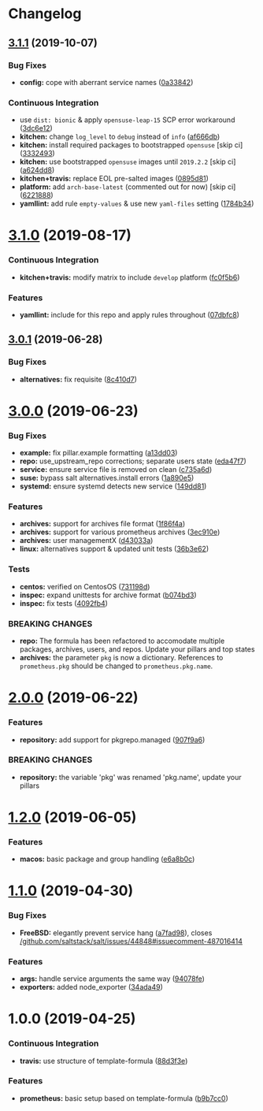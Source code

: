 # Changelog

## [3.1.1](https://github.com/saltstack-formulas/prometheus-formula/compare/v3.1.0...v3.1.1) (2019-10-07)


### Bug Fixes

* **config:** cope with aberrant service names ([0a33842](https://github.com/saltstack-formulas/prometheus-formula/commit/0a33842))


### Continuous Integration

* use `dist: bionic` & apply `opensuse-leap-15` SCP error workaround ([3dc6e12](https://github.com/saltstack-formulas/prometheus-formula/commit/3dc6e12))
* **kitchen:** change `log_level` to `debug` instead of `info` ([af666db](https://github.com/saltstack-formulas/prometheus-formula/commit/af666db))
* **kitchen:** install required packages to bootstrapped `opensuse` [skip ci] ([3332493](https://github.com/saltstack-formulas/prometheus-formula/commit/3332493))
* **kitchen:** use bootstrapped `opensuse` images until `2019.2.2` [skip ci] ([a624dd8](https://github.com/saltstack-formulas/prometheus-formula/commit/a624dd8))
* **kitchen+travis:** replace EOL pre-salted images ([0895d81](https://github.com/saltstack-formulas/prometheus-formula/commit/0895d81))
* **platform:** add `arch-base-latest` (commented out for now) [skip ci] ([6221888](https://github.com/saltstack-formulas/prometheus-formula/commit/6221888))
* **yamllint:** add rule `empty-values` & use new `yaml-files` setting ([1784b34](https://github.com/saltstack-formulas/prometheus-formula/commit/1784b34))

# [3.1.0](https://github.com/saltstack-formulas/prometheus-formula/compare/v3.0.1...v3.1.0) (2019-08-17)


### Continuous Integration

* **kitchen+travis:** modify matrix to include `develop` platform ([fc0f5b6](https://github.com/saltstack-formulas/prometheus-formula/commit/fc0f5b6))


### Features

* **yamllint:** include for this repo and apply rules throughout ([07dbfc8](https://github.com/saltstack-formulas/prometheus-formula/commit/07dbfc8))

## [3.0.1](https://github.com/saltstack-formulas/prometheus-formula/compare/v3.0.0...v3.0.1) (2019-06-28)


### Bug Fixes

* **alternatives:** fix requisite ([8c410d7](https://github.com/saltstack-formulas/prometheus-formula/commit/8c410d7))

# [3.0.0](https://github.com/saltstack-formulas/prometheus-formula/compare/v2.0.0...v3.0.0) (2019-06-23)


### Bug Fixes

* **example:** fix pillar.example formatting ([a13dd03](https://github.com/saltstack-formulas/prometheus-formula/commit/a13dd03))
* **repo:** use_upstream_repo corrections; separate users state ([eda47f7](https://github.com/saltstack-formulas/prometheus-formula/commit/eda47f7))
* **service:** ensure service file is removed on clean ([c735a6d](https://github.com/saltstack-formulas/prometheus-formula/commit/c735a6d))
* **suse:** bypass salt alternatives.install errors ([1a890e5](https://github.com/saltstack-formulas/prometheus-formula/commit/1a890e5))
* **systemd:** ensure systemd detects new service ([149dd81](https://github.com/saltstack-formulas/prometheus-formula/commit/149dd81))


### Features

* **archives:** support for archives file format ([1f86f4a](https://github.com/saltstack-formulas/prometheus-formula/commit/1f86f4a))
* **archives:** support for various prometheus archives ([3ec910e](https://github.com/saltstack-formulas/prometheus-formula/commit/3ec910e))
* **archives:** user managementX ([d43033a](https://github.com/saltstack-formulas/prometheus-formula/commit/d43033a))
* **linux:** alternatives support & updated unit tests ([36b3e62](https://github.com/saltstack-formulas/prometheus-formula/commit/36b3e62))


### Tests

* **centos:** verified on CentosOS ([731198d](https://github.com/saltstack-formulas/prometheus-formula/commit/731198d))
* **inspec:** expand unittests for archive format ([b074bd3](https://github.com/saltstack-formulas/prometheus-formula/commit/b074bd3))
* **inspec:** fix tests ([4092fb4](https://github.com/saltstack-formulas/prometheus-formula/commit/4092fb4))


### BREAKING CHANGES

* **repo:** The formula has been refactored to accomodate multiple packages,
archives, users, and repos. Update your pillars and top states
* **archives:** the parameter `pkg` is now a dictionary. References
 to `prometheus.pkg` should be changed to `prometheus.pkg.name`.

# [2.0.0](https://github.com/saltstack-formulas/prometheus-formula/compare/v1.2.0...v2.0.0) (2019-06-22)


### Features

* **repository:** add support for pkgrepo.managed ([907f9a6](https://github.com/saltstack-formulas/prometheus-formula/commit/907f9a6))


### BREAKING CHANGES

* **repository:** the variable 'pkg' was renamed 'pkg.name',
  update your pillars

# [1.2.0](https://github.com/saltstack-formulas/prometheus-formula/compare/v1.1.0...v1.2.0) (2019-06-05)


### Features

* **macos:** basic package and group handling ([e6a8b0c](https://github.com/saltstack-formulas/prometheus-formula/commit/e6a8b0c))

# [1.1.0](https://github.com/alxwr/prometheus-formula/compare/v1.0.0...v1.1.0) (2019-04-30)


### Bug Fixes

* **FreeBSD:** elegantly prevent service hang ([a7fad98](https://github.com/alxwr/prometheus-formula/commit/a7fad98)), closes [/github.com/saltstack/salt/issues/44848#issuecomment-487016414](https://github.com//github.com/saltstack/salt/issues/44848/issues/issuecomment-487016414)


### Features

* **args:** handle service arguments the same way ([94078fe](https://github.com/alxwr/prometheus-formula/commit/94078fe))
* **exporters:** added node_exporter ([34ada49](https://github.com/alxwr/prometheus-formula/commit/34ada49))

# 1.0.0 (2019-04-25)


### Continuous Integration

* **travis:** use structure of template-formula ([88d3f3e](https://github.com/alxwr/prometheus-formula/commit/88d3f3e))


### Features

* **prometheus:** basic setup based on template-formula ([b9b7cc0](https://github.com/alxwr/prometheus-formula/commit/b9b7cc0))
